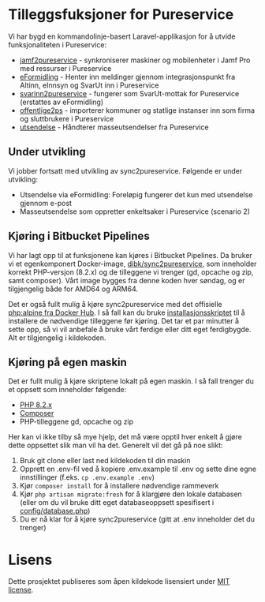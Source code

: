 # Tilleggsfuksjoner for Pureservice

Vi har bygd en kommandolinje-basert Laravel-applikasjon for å utvide funksjonaliteten i Pureservice:

- [jamf2pureservice](docs/jamf2pureservice.md) - synkroniserer maskiner og mobilenheter i Jamf Pro med ressurser i Pureservice
- [eFormidling](docs/eformidling.md) - Henter inn meldinger gjennom integrasjonspunkt fra Altinn, eInnsyn og SvarUt inn i Pureservice
- [svarinn2pureservice](docs/svarinn2pureservice.md) - fungerer som SvarUt-mottak for Pureservice (erstattes av eFormidling)
- [offentlige2ps](docs/offentlige2ps.md) - importerer kommuner og statlige instanser inn som firma og sluttbrukere i Pureservice
- [utsendelse](docs/utsendelse.md) - Håndterer masseutsendelser fra Pureservice

## Under utvikling

Vi jobber fortsatt med utvikling av sync2pureservice. Følgende er under utvikling:

- Utsendelse via eFormidling: Foreløpig fungerer det kun med utsendelse gjennom e-post
- Masseutsendelse som oppretter enkeltsaker i Pureservice (scenario 2)

## Kjøring i Bitbucket Pipelines

Vi har lagt opp til at funksjonene kan kjøres i Bitbucket Pipelines. Da bruker vi et egenkomponert Docker-image, [dibk/sync2pureservice](https://hub.docker.com/r/dibk/sync2pureservice), som inneholder korrekt PHP-versjon (8.2.x) og de tilleggene vi trenger (gd, opcache og zip, samt composer). Vårt image bygges fra denne koden hver søndag, og er tilgjengelig både for AMD64 og ARM64.

Det er også fullt mulig å kjøre sync2pureservice med det offisielle [php:alpine fra Docker Hub](https://hub.docker.com/_/php). I så fall kan du bruke [installasjonsskriptet](scripts/php-install-alpine.sh) til å installere de nødvendige tilleggene før kjøring. Det tar et par minutter å sette opp, så vi vil anbefale å bruke vårt ferdige eller ditt eget ferdigbygde. Alt er tilgjengelig i kildekoden.

## Kjøring på egen maskin

Det er fullt mulig å kjøre skriptene lokalt på egen maskin. I så fall trenger du et oppsett som inneholder følgende:

- [PHP 8.2.x](https://php.net)
- [Composer](https://getcomposer.org/)
- PHP-tilleggene gd, opcache og zip

Her kan vi ikke tilby så mye hjelp, det må være opptil hver enkelt å gjøre dette oppsettet slik man vil ha det. Generelt vil det gå på noe slikt:

1. Bruk git clone eller last ned kildekoden til din maskin
1. Opprett en .env-fil ved å kopiere .env.example til .env og sette dine egne innstillinger (f.eks. `cp .env.example .env`)
1. Kjør `composer install` for å installere nødvendige rammeverk
1. Kjør `php artisan migrate:fresh` for å klargjøre den lokale databasen (eller om du vil bruke ditt eget databaseoppsett spesifisert i [config/database.php](config/database.php))
1. Du er nå klar for å kjøre sync2pureservice (gitt at .env inneholder det du trenger)

# Lisens
Dette prosjektet publiseres som åpen kildekode lisensiert under [MIT license](https://opensource.org/licenses/MIT).
